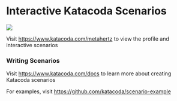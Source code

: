 # Interactive Katacoda Scenarios

[![](http://shields.katacoda.com/katacoda/metahertz/count.svg)](https://www.katacoda.com/metahertz "Get your profile on Katacoda.com")

Visit https://www.katacoda.com/metahertz to view the profile and interactive scenarios

### Writing Scenarios
Visit https://www.katacoda.com/docs to learn more about creating Katacoda scenarios

For examples, visit https://github.com/katacoda/scenario-example
